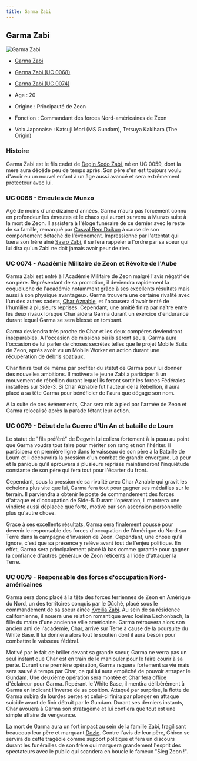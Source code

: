 ```yaml
---
title: Garma Zabi
---
```



Garma Zabi
----------




![Garma Zabi](/images/stories/saga/msgundam/persos/garma-zabi.png)
* [Garma Zabi](javascript:change_image_m('images/stories/saga/msgundam/persos/garma-zabi.png');)
* [Garma Zabi (UC 0068)](javascript:change_image_m('images/stories/saga/origin/persos/garma-zabi-uc-0068.png');)
* [Garma Zabi (UC 0074)](javascript:change_image_m('images/stories/saga/origin/persos/garma-zabi.png');)




* Age : 20
* Origine : Principauté de Zeon
* Fonction : Commandant des forces Nord-américaines de Zeon
* Voix Japonaise : Katsuji Mori (MS Gundam), Tetsuya Kakihara (The Origin)


### Histoire


Garma Zabi est le fils cadet de [Degin Sodo Zabi](uc/mobile-suit-gundam/degin-sodo-zabi.html), né en UC 0059, dont la mère aura décédé peu de temps après. Son père s'en est toujours voulu d'avoir eu un nouvel enfant à un âge aussi avancé et sera extrêmement protecteur avec lui. 


### UC 0068 - Emeutes de Munzo


Agé de moins d'une dizaine d'années, Garma n'aura pas forcément connu en profondeur les émeutes et le chaos qui auront survenu à Munzo suite à la mort de Zeon. Il assistera à l'éloge funéraire de ce dernier avec le reste de sa famille, remarqué par [Casval Rem Daikun](uc/gundam-the-origin-anime/casval-rem-daikun.html) à cause de son comportement détaché de l'événement. Impressionné par l'attentat qui tuera son frère aîné [Sasro Zabi](uc/gundam-the-origin-anime/sasuro-zabi.html), il se fera rappeler à l'ordre par sa soeur qui lui dira qu'un Zabi ne doit jamais avoir peur de rien. 


### UC 0074 - Académie Militaire de Zeon et Révolte de l'Aube


Garma Zabi est entré à l'Académie Militaire de Zeon malgré l'avis négatif de son père. Représentant de sa promotion, il deviendra rapidement la coqueluche de l'académie notamment grâce à ses excellents résultats mais aussi à son physique avantageux. Garma trouvera une certaine rivalité avec l'un des autres cadets, [Char Aznable](uc/gundam-the-origin-anime/char-aznable-uc-0078.html), et l'accusera d'avoir tenté de l'humilier à plusieurs reprises. Cependant, une amitié finira par naître entre les deux rivaux lorsque Char aidera Garma durant un exercice d'endurance durant lequel Garma se sera blessé en tombant. 


Garma deviendra très proche de Char et les deux compères deviendront inséparables. A l'occasion de missions où ils seront seuls, Garma aura l'occasion de lui parler de choses secrètes telles que le projet Mobile Suits de Zeon, après avoir vu un Mobile Worker en action durant une récupération de débris spatiaux. 


Char finira tout de même par profiter du statut de Garma pour lui donner des nouvelles ambitions. Il motivera le jeune Zabi à participer à un mouvement de rébellion durant lequel ils feront sortir les forces Fédérales installées sur Side-3. Si Char Aznable fut l'auteur de la Rébellion, il aura placé à sa tête Garma pour bénéficier de l'aura que dégage son nom. 


A la suite de ces événements, Char sera mis à pied par l'armée de Zeon et Garma relocalisé après la parade fêtant leur action. 


### UC 0079 - Début de la Guerre d'Un An et bataille de Loum


Le statut de "fils préféré" de Degwin lui collera fortement à la peau au point que Garma voudra tout faire pour mériter son rang et non l'hériter. Il participera en première ligne dans le vaisseau de son père à la Bataille de Loum et il découvrira la pression d'un combat de grande envergure. La peur et la panique qu'il éprouvera à plusieurs reprises maintiendront l'inquiétude constante de son père qui fera tout pour l'écarter du front. 


Cependant, sous la pression de sa rivalité avec Char Aznable qui gravit les échelons plus vite que lui, Garma fera tout pour gagner ses médailles sur le terrain. Il parviendra à obtenir le poste de commandement des forces d'attaque et d'occupation de Side-5. Durant l'opération, il montrera une vindicte aussi déplacée que forte, motivé par son ascension personnelle plus qu'autre chose. 


Grace à ses excellents résultats, Garma sera finalement poussé pour devenir le responsable des forces d'occupation de l'Amérique du Nord sur Terre dans la campagne d'invasion de Zeon. Cependant, une chose qu'il ignore, c'est que sa présence y relève avant tout de l'enjeu politique. En effet, Garma sera principalement placé là bas comme garantie pour gagner la confiance d'autres généraux de Zeon réticents à l'idée d'attaquer la Terre. 


### UC 0079 - Responsable des forces d'occupation Nord-américaines


Garma sera donc placé à la tête des forces terriennes de Zeon en Amérique du Nord, un des territoires conquis par le Dûché, placé sous le commandement de sa soeur aînée [Kycilia Zabi](uc/mobile-suit-gundam/kycillia-zabi.html). Au sein de sa résidence californienne, il nouera une relation romantique avec Icelina Eschonbach, la fille du maire d'une ancienne ville américaine. Garma retrouvera alors son ancien ami de l'académie, Char, arrivé sur Terre à cause de la poursuite du White Base. Il lui donnera alors tout le soutien dont il aura besoin pour combattre le vaisseau fédéral. 


Motivé par le fait de briller devant sa grande soeur, Garma ne verra pas un seul instant que Char est en train de le manipuler pour le faire courir à sa perte. Durant une première opération, Garma rsquera fortement sa vie mais sera sauvé à temps par Char, ce qui lui aura empêché de pouvoir attraper le Gundam. Une deuxième opération sera montée et Char fera office d'éclaireur pour Garma. Repérant le White Base, il mentira délibérément à Garma en indicant l'inverse de sa position. Attaqué par surprise, la flotte de Garma subira de lourdes pertes et celui-ci finira par plonger en attaque suicide avant de finir détruit par le Gundam. Durant ses derniers instants, Char avouera à Garma son stratagème et lui confiera que tout est une simple affaire de vengeance. 


La mort de Garma aura un fort impact au sein de la famille Zabi, fragilisant beaucoup leur père et marquant [Dozle](uc/mobile-suit-gundam/dozzle-zabi.html). Contre l'avis de leur père, Ghiren se servira de cette tragédie comme support politique et fera un discours durant les funérailles de son frère qui marquera grandement l'esprit des spectateurs avec le public qui scandera en boucle le fameux "Sieg Zeon !". 


